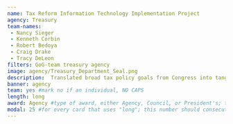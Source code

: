 ```yaml
---
name: Tax Reform Information Technology Implementation Project
agency: Treasury
team-names:
 - Nancy Sieger
 - Kenneth Corbin
 - Robert Bedoya
 - Craig Drake
 - Tracy DeLeon
filters: GoG-team treasury agency
image: agency/Treasury_Department_Seal.png
description:  Translated broad tax policy goals from Congress into tangible computer programming changes for IRS technology systems. The team updated more than 140 IT systems and 500 tax products, resulting in effective, timely implementation of tax legislation.
banner: agency
team: yes #mark no if an individual, NO CAPS
length: long
award: Agency #type of award, either Agency, Council, or President's; this is case sensitive so make sure to match the options listed exactly. This section generates the format of the card
modal: 25 #for every card that uses "long"; this number should consecutively increase and never be the same
---
```

